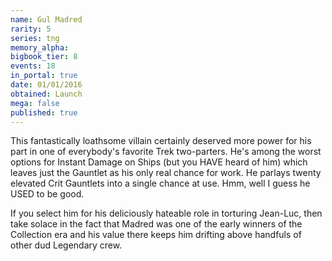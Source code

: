 ```yaml
---
name: Gul Madred
rarity: 5
series: tng
memory_alpha:
bigbook_tier: 8
events: 18
in_portal: true
date: 01/01/2016
obtained: Launch
mega: false
published: true
---
```


This fantastically loathsome villain certainly deserved more power for his part in one of everybody's favorite Trek two-parters. He's among the worst options for Instant Damage on Ships (but you HAVE heard of him) which leaves just the Gauntlet as his only real chance for work. He parlays twenty elevated Crit Gauntlets into a single chance at use. Hmm, well I guess he USED to be good.

If you select him for his deliciously hateable role in torturing Jean-Luc, then take solace in the fact that Madred was one of the early winners of the Collection era and his value there keeps him drifting above handfuls of other dud Legendary crew.
